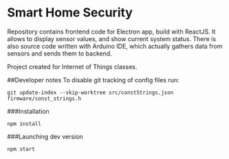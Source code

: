 # Smart Home Security

Repository contains frontend code for Electron app, build with ReactJS. It allows to display sensor values, and show current system status.
There is also source code written with Arduino IDE, which actually gathers data from sensors and sends them to backend.

Project created for Internet of Things classes.

##Developer notes
To disable git tracking of config files run:
```
git update-index --skip-worktree src/constStrings.json firmware/const_strings.h 
```

###Installation
```
npm install
```
###Launching dev version
```
npm start
```